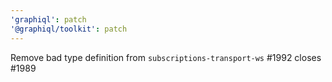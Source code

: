 ```yaml
---
'graphiql': patch
'@graphiql/toolkit': patch
---
```


Remove bad type definition from `subscriptions-transport-ws` #1992 closes #1989
